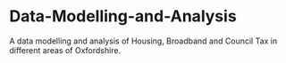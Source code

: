 # Data-Modelling-and-Analysis
A data modelling and analysis of  Housing, Broadband and Council Tax in different areas of Oxfordshire.
